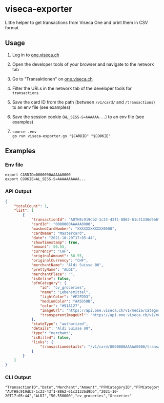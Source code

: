# viseca-exporter

Little helper to get transactions from Viseca One and print them in CSV format.

## Usage

1. Log in to [one.viseca.ch](https://one.viseca.ch)
1. Open the developer tools of your browser and navigate to the network tab
1. Go to "Transaktionen" on [one.viseca.ch](https://one.viseca.ch)
1. Filter the URLs in the network tab of the developer tools for `transactions`
1. Save the card ID from the path (between `/v1/card/` and `/transactions`) to an env file (see examples)
1. Save the session cookie (`AL_SESS-S=AAAAAA...`) to an env file (see examples)

1.  ```
    source .env
    go run viseca-exporter.go "$CARDID" "$COOKIE"
    ```


## Examples

### Env file
```
export CARDID=0000000AAAAA0000
export COOKIE=AL_SESS-S=AAAAAAAAAA...
```

### API Output

```json
{
    "totalCount": 1,
    "list": [
        {
            "transactionId": "AUTH8c919db2-1c23-43f1-8862-61c31336d9b6",
            "cardId": "0000000AAAAA0000",
            "maskedCardNumber": "XXXXXXXXXXXX0000",
            "cardName": "Mastercard",
            "date": "2021-10-20T17:05:44",
            "showTimestamp": true,
            "amount": 50.55,
            "currency": "CHF",
            "originalAmount": 50.55,
            "originalCurrency": "CHF",
            "merchantName": "Aldi Suisse 00",
            "prettyName": "ALDI",
            "merchantPlace": "",
            "isOnline": false,
            "pfmCategory": {
                "id": "cv_groceries",
                "name": "Lebensmittel",
                "lightColor": "#E2FDD3",
                "mediumColor": "#A5D58B",
                "color": "#51A127",
                "imageUrl": "https://api.one.viseca.ch/v1/media/categories/icon_with_background/ic_cat_tile_groceries_v2.png",
                "transparentImageUrl": "https://api.one.viseca.ch/v1/media/categories/icon_without_background/ic_cat_tile_groceries_v2.png"
            },
            "stateType": "authorized",
            "details": "Aldi Suisse 00",
            "type": "merchant",
            "isBilled": false,
            "links": {
                "transactiondetails": "/v1/card/0000000AAAAA0000/transaction/AUTH8c919db2-1c23-43f1-8862-61c31336d9b6"
            }
        }
    ]
}
```

### CLI Output

```csv
"TransactionID","Date","Merchant","Amount","PFMCategoryID","PFMCategoryName"
"AUTH8c919db2-1c23-43f1-8862-61c31336d9b6","2021-10-20T17:05:44","ALDI","50.550000","cv_groceries","Groceries"
```
